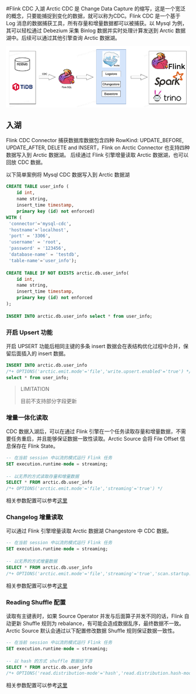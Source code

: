 #Flink CDC 入湖 Arctic
CDC 是 Change Data Capture 的缩写，这是一个宽泛的概念，只要能捕捉到变化的数据，就可以称为CDC。Flink CDC 是一个基于 Log 消息的数据捕获工具，所有存量和增量数据都可以被捕获。以 Mysql 为例，其可以轻松通过 Debezium 采集 Binlog 数据并实时处理计算发送到 Arctic 数据湖中。后续可以通过其他引擎查询 Arctic 数据湖。

![Introduce](../images/flink-cdc-arctic.png)

## 入湖
Flink CDC Connector 捕获数据库数据包含四种 RowKind: UPDATE_BEFORE, UPDATE_AFTER, DELETE and INSERT，Flink on Arctic Connector 也支持四种数据写入到 Arctic 数据湖。
后续通过 Flink 引擎增量读取 Arctic 数据湖，也可以回放 CDC 数据。

以下简单案例将 Mysql CDC 数据写入到 Arctic 数据湖
```sql
CREATE TABLE user_info (
    id int,
    name string,
    insert_time timestamp,
    primary key (id) not enforced)
WITH (
 'connector'='mysql-cdc',
 'hostname'='localhost',
 'port' = '3306',
 'username' = 'root',
 'password' = '123456',
 'database-name' = 'testdb',
 'table-name'='user_info');
 
CREATE TABLE IF NOT EXISTS arctic.db.user_info(
    id int,
    name string, 
    insert_time timestamp,
    primary key (id) not enforced
);

INSERT INTO arctic.db.user_info select * from user_info;
```

### 开启 Upsert 功能
开启 UPSERT 功能后相同主键的多条 insert 数据会在表结构优化过程中合并，保留后面插入的 insert 数据。

```sql
INSERT INTO arctic.db.user_info
/*+ OPTIONS('arctic.emit.mode'='file','write.upsert.enabled'='true') */
select * from user_info;
```

> LIMITATION
> 
> 目前不支持部分字段更新


### 增量一体化读取
CDC 数据入湖后，可以在通过 Flink 引擎在一个任务读取存量和增量数据，不需要任务重启，并且能够保证数据一致性读取。Arctic Source 会将 File Offset 信息保存在 Flink State。

```sql
-- 在当前 session 中以流的模式运行 Flink 任务
SET execution.runtime-mode = streaming;

-- 以无界的方式读取存量和增量数据
SELECT * FROM arctic.db.user_info
/*+ OPTIONS('arctic.emit.mode'='file','streaming'='true') */
```
相关参数配置可以参考[这里](flink-dml.md#filestore_1)

### Changelog 增量读取
可以通过 Flink 引擎增量读取 Arctic 数据湖 Changestore 中 CDC 数据。

```sql
-- 在当前 session 中以流的模式运行 Flink 任务
SET execution.runtime-mode = streaming;

-- 以无界的方式增量数据
SELECT * FROM arctic.db.user_info
/*+ OPTIONS('arctic.emit.mode'='file','streaming'='true','scan.startup.mode'='latest') */
```
相关参数配置可以参考[这里](flink-dml.md#filestore_1)

### Reading Shuffle 配置
读取有主键表时，如果 Source Operator 并发与后面算子并发不同的话，Flink 自动更新 Shuffle 规则为 rebalance，有可能会造成数据乱序，最终数据不一致。Arctic Source 默认会通过以下配置修改数据 Shuffle 规则保证数据一致性。

```sql
-- 在当前 session 中以流的模式运行 Flink 任务
SET execution.runtime-mode = streaming;

-- 以 hash 的方式 shuffle 数据给下游
SELECT * FROM arctic.db.user_info
/*+ OPTIONS('read.distribution-mode'='hash','read.distribution.hash-mode'='auto') */
```
相关参数配置可以参考[这里](../meta-service/table-properties.md)
